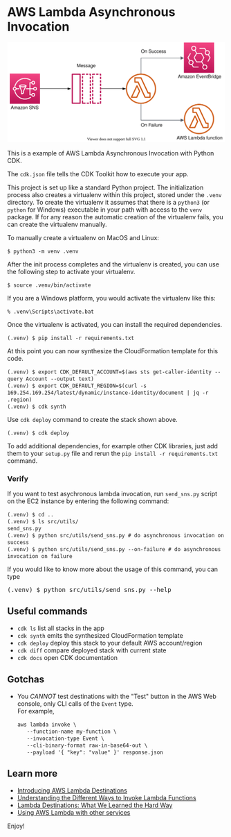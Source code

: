 
# AWS Lambda Asynchronous Invocation

![aws-lambda-async-invocation](./aws-lambda-async-invocation.svg)

This is a example of AWS Lambda Asynchronous Invocation with Python CDK.

The `cdk.json` file tells the CDK Toolkit how to execute your app.

This project is set up like a standard Python project.  The initialization
process also creates a virtualenv within this project, stored under the `.venv`
directory.  To create the virtualenv it assumes that there is a `python3`
(or `python` for Windows) executable in your path with access to the `venv`
package. If for any reason the automatic creation of the virtualenv fails,
you can create the virtualenv manually.

To manually create a virtualenv on MacOS and Linux:

```
$ python3 -m venv .venv
```

After the init process completes and the virtualenv is created, you can use the following
step to activate your virtualenv.

```
$ source .venv/bin/activate
```

If you are a Windows platform, you would activate the virtualenv like this:

```
% .venv\Scripts\activate.bat
```

Once the virtualenv is activated, you can install the required dependencies.

```
(.venv) $ pip install -r requirements.txt
```

At this point you can now synthesize the CloudFormation template for this code.

```
(.venv) $ export CDK_DEFAULT_ACCOUNT=$(aws sts get-caller-identity --query Account --output text)
(.venv) $ export CDK_DEFAULT_REGION=$(curl -s 169.254.169.254/latest/dynamic/instance-identity/document | jq -r .region)
(.venv) $ cdk synth
```

Use `cdk deploy` command to create the stack shown above.

```
(.venv) $ cdk deploy
```

To add additional dependencies, for example other CDK libraries, just add
them to your `setup.py` file and rerun the `pip install -r requirements.txt`
command.

### Verify

If you want to test asychronous lambda invocation, run `send_sns.py` script on the EC2 instance by entering the following command:

```
(.venv) $ cd ..
(.venv) $ ls src/utils/
send_sns.py
(.venv) $ python src/utils/send_sns.py # do asynchronous invocation on success
(.venv) $ python src/utils/send_sns.py --on-failure # do asynchronous invocation on failure
```

If you would like to know more about the usage of this command, you can type

<pre>
(.venv) $ python src/utils/send_sns.py --help
</pre>

## Useful commands

 * `cdk ls`          list all stacks in the app
 * `cdk synth`       emits the synthesized CloudFormation template
 * `cdk deploy`      deploy this stack to your default AWS account/region
 * `cdk diff`        compare deployed stack with current state
 * `cdk docs`        open CDK documentation

## Gotchas

 * You *CANNOT* test destinations with the "Test" button in the AWS Web console, only CLI calls of the `Event` type.<br/>
   For example,
   ```
   aws lambda invoke \
      --function-name my-function \
      --invocation-type Event \
      --cli-binary-format raw-in-base64-out \
      --payload '{ "key": "value" }' response.json
   ```

## Learn more

 * [Introducing AWS Lambda Destinations](https://aws.amazon.com/blogs/compute/introducing-aws-lambda-destinations/)
 * [Understanding the Different Ways to Invoke Lambda Functions](https://aws.amazon.com/blogs/architecture/understanding-the-different-ways-to-invoke-lambda-functions/)
 * [Lambda Destinations: What We Learned the Hard Way](https://www.trek10.com/blog/lambda-destinations-what-we-learned-the-hard-way)
 * [Using AWS Lambda with other services](https://docs.aws.amazon.com/lambda/latest/dg/lambda-services.html)

Enjoy!
